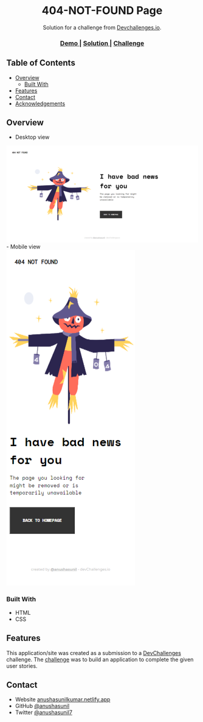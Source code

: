 <!-- Please update value in the {}  -->

<h1 align="center">404-NOT-FOUND Page</h1>

<div align="center">
   Solution for a challenge from  <a href="http://devchallenges.io" target="_blank">Devchallenges.io</a>.
</div>

<div align="center">
  <h3>
    <a href="https://404-landing.netlify.app/">
      Demo
    </a>
    <span> | </span>
    <a href="https://github.com/anushasunil/404-not-found-page">
      Solution
    </a>
    <span> | </span>
    <a href="https://devchallenges.io/challenges/wBunSb7FPrIepJZAg0sY">
      Challenge
    </a>
  </h3>
</div>

<!-- TABLE OF CONTENTS -->

## Table of Contents

- [Overview](#overview)
  - [Built With](#built-with)
- [Features](#features)
- [Contact](#contact)
- [Acknowledgements](#acknowledgements)

<!-- OVERVIEW -->

## Overview

- Desktop view <br>
<img src="images/404-landing.png" />
- Mobile view <br>
<img src="images/404-landing-mobile.png"/>

### Built With

<!-- This section should list any major frameworks that you built your project using. Here are a few examples.-->

- HTML
- CSS

## Features

<!-- List the features of your application or follow the template. Don't share the figma file here :) -->

This application/site was created as a submission to a [DevChallenges](https://devchallenges.io/challenges) challenge. The [challenge](https://devchallenges.io/challenges/wBunSb7FPrIepJZAg0sY) was to build an application to complete the given user stories.

## Contact

- Website [anushasunilkumar.netlify.app](https://anushasunilkumar.netlify.app/)
- GitHub [@anushasunil](https://github.com/anushasunil)
- Twitter [@anushasunil7](https://twitter.com/anushasunil7)
